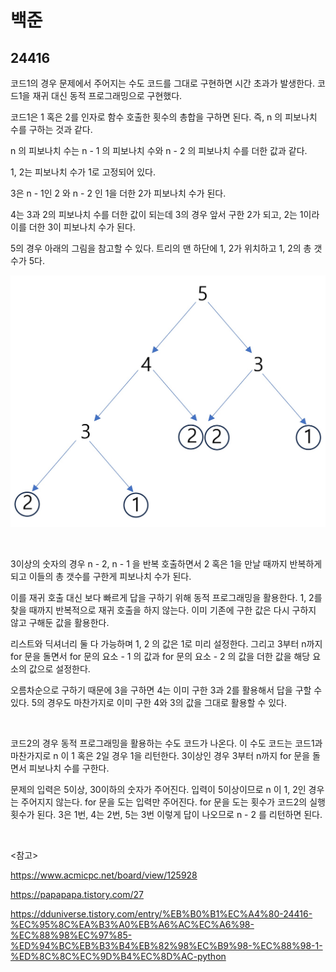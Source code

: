 # 백준

## 24416

코드1의 경우 문제에서 주어지는 수도 코드를 그대로 구현하면 시간 초과가 발생한다. 코드1을 재귀 대신 동적 프로그래밍으로 구현했다. 

코드1은 1 혹은 2를 인자로 함수 호출한 횟수의 총합을 구하면 된다. 즉, n 의 피보나치 수를 구하는 것과 같다.

n 의 피보나치 수는 n - 1 의 피보나치 수와 n - 2 의 피보나치 수를 더한 값과 같다. 

1, 2는 피보나치 수가 1로 고정되어 있다. 

3은 n - 1인 2 와 n - 2 인 1을 더한 2가 피보나치 수가 된다. 

4는 3과 2의 피보나치 수를 더한 값이 되는데 3의 경우 앞서 구한 2가 되고, 2는 1이라 이를 더한 3이 피보나치 수가 된다. 

5의 경우 아래의 그림을 참고할 수 있다. 트리의 맨 하단에 1, 2가 위치하고 1, 2의 총 갯수가 5다.

![재귀](재귀.jpg)

<br>

3이상의 숫자의 경우 n - 2, n - 1 을 반복 호출하면서 2 혹은 1을 만날 때까지 반복하게 되고 이들의 총 갯수를 구한게 피보나치 수가 된다.

이를 재귀 호출 대신 보다 빠르게 답을 구하기 위해 동적 프로그래밍을 활용한다. 1, 2를 찾을 때까지 반복적으로 재귀 호출을 하지 않는다. 이미 기존에 구한 값은 다시 구하지 않고 구해둔 값을 활용한다.

리스트와 딕셔너리 둘 다 가능하며 1, 2 의 값은 1로 미리 설정한다. 그리고 3부터 n까지 for 문을 돌면서 for 문의 요소 - 1 의 값과 for 문의 요소 - 2 의 값을 더한 값을 해당 요소의 값으로 설정한다. 

오름차순으로 구하기 때문에 3을 구하면 4는 이미 구한 3과 2를 활용해서 답을 구할 수 있다. 5의 경우도 마찬가지로 이미 구한 4와 3의 값을 그대로 활용할 수 있다.

<br>

코드2의 경우 동적 프로그래밍을 활용하는 수도 코드가 나온다. 이 수도 코드는 코드1과 마찬가지로 n 이 1 혹은 2일 경우 1을 리턴한다. 3이상인 경우 3부터 n까지 for 문을 돌면서 피보나치 수를 구한다.

문제의 입력은 5이상, 30이하의 숫자가 주어진다. 입력이 5이상이므로 n 이 1, 2인 경우는 주어지지 않는다. for 문을 도는 입력만 주어진다. for 문을 도는 횟수가 코드2의 실행 횟수가 된다. 3은 1번, 4는 2번, 5는 3번 이렇게 답이 나오므로 n - 2 를 리턴하면 된다.

<br>

<참고>

https://www.acmicpc.net/board/view/125928

https://papapapa.tistory.com/27

https://dduniverse.tistory.com/entry/%EB%B0%B1%EC%A4%80-24416-%EC%95%8C%EA%B3%A0%EB%A6%AC%EC%A6%98-%EC%88%98%EC%97%85-%ED%94%BC%EB%B3%B4%EB%82%98%EC%B9%98-%EC%88%98-1-%ED%8C%8C%EC%9D%B4%EC%8D%AC-python

